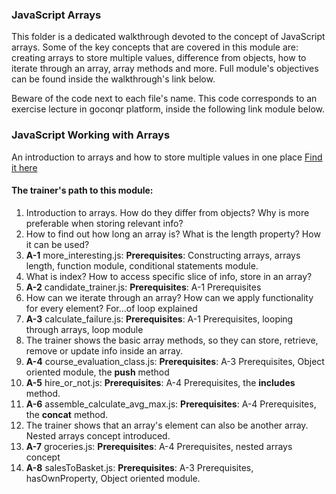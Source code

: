### JavaScript Arrays

This folder is a dedicated walkthrough devoted to the concept of JavaScript arrays. Some of the key
concepts that are covered in this module are: creating arrays to store multiple values, difference from
objects, how to iterate through an array, array methods and more. Full module's objectives can be found inside the walkthrough's link below.

Beware of the code next to each file's name. This code corresponds to an exercise lecture in goconqr
platform, inside the following link module below.

### JavaScript Working with Arrays

An introduction to arrays and how to store multiple values in one place [Find it here](https://www.goconqr.com/en/c/61130/course_modules/91401)

#### The trainer's path to this module:

1. Introduction to arrays. How do they differ from objects? Why is more preferable when storing relevant info?
2. How to find out how long an array is? What is the length property? How it can be used?
3. **A-1** more_interesting.js: **Prerequisites**: Constructing arrays, arrays length, function module, conditional statements module.
4. What is index? How to access specific slice of info, store in an array?
5. **A-2** candidate_trainer.js: **Prerequisites**: A-1 Prerequisites
6. How can we iterate through an array? How can we apply functionality for every element? For...of loop explained
7. **A-3** calculate_failure.js: **Prerequisites**: A-1 Prerequisites, looping through arrays, loop module
8. The trainer shows the basic array methods, so they can store, retrieve, remove or update info inside an array.
9. **A-4** course_evaluation_class.js: **Prerequisites**: A-3 Prerequisites, Object oriented module, the **push** method
10. **A-5** hire_or_not.js: **Prerequisites**: A-4 Prerequisites, the **includes** method.
11. **A-6** assemble_calculate_avg_max.js: **Prerequisites**: A-4 Prerequisites, the **concat** method.
12. The trainer shows that an array's element can also be another array. Nested arrays concept introduced.
13. **A-7** groceries.js: **Prerequisites**: A-4 Prerequisites, nested arrays concept
14. **A-8** salesToBasket.js: **Prerequisites**: A-3 Prerequisites, hasOwnProperty, Object oriented module.
